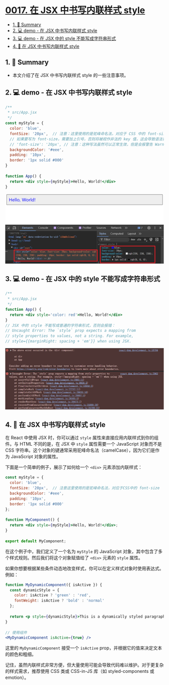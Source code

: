 # [0017. 在 JSX 中书写内联样式 style](https://github.com/Tdahuyou/react/tree/main/0017.%20%E5%9C%A8%20JSX%20%E4%B8%AD%E4%B9%A6%E5%86%99%E5%86%85%E8%81%94%E6%A0%B7%E5%BC%8F%20style)

<!-- region:toc -->
- [1. 📝 Summary](#1--summary)
- [2. 💻 demo - 在 JSX 中书写内联样式 style](#2--demo---在-jsx-中书写内联样式-style)
- [3. 💻 demo - 在 JSX 中的 style 不能写成字符串形式](#3--demo---在-jsx-中的-style-不能写成字符串形式)
- [4. 🤖 在 JSX 中书写内联样式 style](#4--在-jsx-中书写内联样式-style)
<!-- endregion:toc -->

## 1. 📝 Summary

- 本文介绍了在 JSX 中书写内联样式 style 的一些注意事项。

## 2. 💻 demo - 在 JSX 中书写内联样式 style

```jsx
/**
 * src/App.jsx
 */
const myStyle = {
  color: 'blue',
  fontSize: '20px',  // 注意：这里使用的是驼峰命名法，对应于 CSS 中的 font-size
  // 如果要写为 font-size，需要加上引号，否则将被视作非法的 key 值，这会导致语法错误。
  // 'font-size': '20px', // 注意：这种写法虽然可以正常生效，但是会报警告 Warning: Unsupported style property font-size. Did you mean fontSize?
  backgroundColor: '#eee',
  padding: '10px',
  border: '1px solid #000'
}

function App() {
  return <div style={myStyle}>Hello, World!</div>
}
```

![](md-imgs/2024-09-29-09-09-42.png)

## 3. 💻 demo - 在 JSX 中的 style 不能写成字符串形式

```jsx
/**
 * src/App.jsx
 */
function App() {
  return <div style='color: red'>Hello, World!</div>
}
// JSX 中的 style 不能写成普通的字符串形式，否则会报错：
// Uncaught Error: The `style` prop expects a mapping from
// style properties to values, not a string. For example,
// style={{marginRight: spacing + 'em'}} when using JSX.
```

![](md-imgs/2024-09-29-09-12-33.png)

## 4. 🤖 在 JSX 中书写内联样式 style

在 React 中使用 JSX 时，你可以通过 `style` 属性来直接应用内联样式到你的组件。与 HTML 不同的是，在 JSX 中 `style` 属性需要一个 JavaScript 对象而不是 CSS 字符串。这个对象的键通常采用驼峰命名法（camelCase），因为它们是作为 JavaScript 对象的属性。

下面是一个简单的例子，展示了如何给一个 `<div>` 元素添加内联样式：

```jsx
const myStyle = {
  color: 'blue',
  fontSize: '20px',  // 注意这里使用的是驼峰命名法，对应于CSS中的 font-size
  backgroundColor: '#eee',
  padding: '10px',
  border: '1px solid #000'
};

function MyComponent() {
  return <div style={myStyle}>Hello, World!</div>;
}

export default MyComponent;
```

在这个例子中，我们定义了一个名为 `myStyle` 的 JavaScript 对象，其中包含了多个样式规则。然后我们将这个对象赋值给了 `<div>` 元素的 `style` 属性。

如果你想要根据某些条件动态地改变样式，你可以在定义样式对象时使用表达式。例如：

```jsx
function MyDynamicComponent({ isActive }) {
  const dynamicStyle = {
    color: isActive ? 'green' : 'red',
    fontWeight: isActive ? 'bold' : 'normal'
  };

  return <p style={dynamicStyle}>This is a dynamically styled paragraph.</p>;
}

// 使用组件
<MyDynamicComponent isActive={true} />
```

这里的 `MyDynamicComponent` 接受一个 `isActive` prop，并根据它的值来决定文本的颜色和粗细。

记住，虽然内联样式非常方便，但大量使用可能会导致代码难以维护。对于更复杂的样式需求，推荐使用 CSS 类或 CSS-in-JS 库（如 styled-components 或 emotion）。